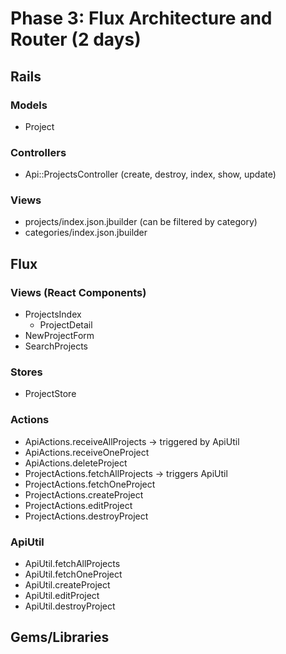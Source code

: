 # Phase 3: Flux Architecture and Router (2 days)

## Rails
### Models
* Project

### Controllers
* Api::ProjectsController (create, destroy, index, show, update)

### Views
* projects/index.json.jbuilder (can be filtered by category)
* categories/index.json.jbuilder

## Flux
### Views (React Components)
* ProjectsIndex
  - ProjectDetail
* NewProjectForm
* SearchProjects

### Stores
* ProjectStore

### Actions
* ApiActions.receiveAllProjects -> triggered by ApiUtil
* ApiActions.receiveOneProject
* ApiActions.deleteProject
* ProjectActions.fetchAllProjects -> triggers ApiUtil
* ProjectActions.fetchOneProject
* ProjectActions.createProject
* ProjectActions.editProject
* ProjectActions.destroyProject

### ApiUtil
* ApiUtil.fetchAllProjects
* ApiUtil.fetchOneProject
* ApiUtil.createProject
* ApiUtil.editProject
* ApiUtil.destroyProject

## Gems/Libraries

